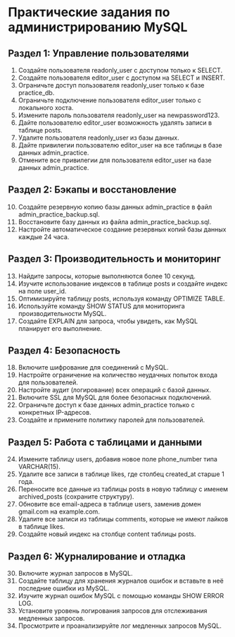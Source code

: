 # Практические задания по администрированию MySQL

## Раздел 1: Управление пользователями
1. Создайте пользователя readonly_user с доступом только к SELECT.
2. Создайте пользователя editor_user с доступом на SELECT и INSERT.
3. Ограничьте доступ пользователя readonly_user только к базе practice_db.
4. Ограничьте подключение пользователя editor_user только с локального хоста.
5. Измените пароль пользователя readonly_user на newpassword123.
6. Дайте пользователю editor_user возможность удалять записи в таблице posts.
7. Удалите пользователя readonly_user из базы данных.
8. Дайте привилегии пользователю editor_user на все таблицы в базе данных admin_practice.
9. Отмените все привилегии для пользователя editor_user на базе данных admin_practice.

## Раздел 2: Бэкапы и восстановление
10. Создайте резервную копию базы данных admin_practice в файл admin_practice_backup.sql.
11. Восстановите базу данных из файла admin_practice_backup.sql.
12. Настройте автоматическое создание резервных копий базы данных каждые 24 часа.

## Раздел 3: Производительность и мониторинг
13. Найдите запросы, которые выполняются более 10 секунд.
14. Изучите использование индексов в таблице posts и создайте индекс на поле user_id.
15. Оптимизируйте таблицу posts, используя команду OPTIMIZE TABLE.
16. Используйте команду SHOW STATUS для мониторинга производительности MySQL.
17. Создайте EXPLAIN для запроса, чтобы увидеть, как MySQL планирует его выполнение.

## Раздел 4: Безопасность
18. Включите шифрование для соединений с MySQL.
19. Настройте ограничение на количество неудачных попыток входа для пользователей.
20. Настройте аудит (логирование) всех операций с базой данных.
21. Включите SSL для MySQL для более безопасных подключений.
22. Ограничьте доступ к базе данных admin_practice только с конкретных IP-адресов.
23. Создайте и примените политику паролей для пользователей.

## Раздел 5: Работа с таблицами и данными
24. Измените таблицу users, добавив новое поле phone_number типа VARCHAR(15).
25. Удалите все записи в таблице likes, где столбец created_at старше 1 года.
26. Переносите все данные из таблицы posts в новую таблицу с именем archived_posts (сохраните структуру).
27. Обновите все email-адреса в таблице users, заменив домен gmail.com на example.com.
28. Удалите все записи из таблицы comments, которые не имеют лайков в таблице likes.
29. Создайте новый индекс на столбце content таблицы posts.

## Раздел 6: Журналирование и отладка
30. Включите журнал запросов в MySQL.
31. Создайте таблицу для хранения журналов ошибок и вставьте в неё последние ошибки из MySQL.
32. Изучите журнал ошибок MySQL с помощью команды SHOW ERROR LOG.
33. Установите уровень логирования запросов для отслеживания медленных запросов.
34. Просмотрите и проанализируйте лог медленных запросов MySQL.